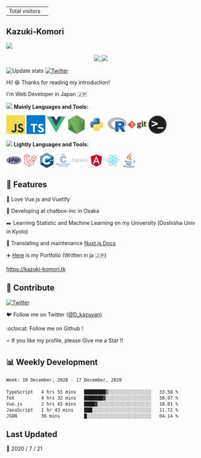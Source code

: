 <table>
  <tr>
    <td>Total visitors</td>
    <td><img src="https://profile-counter.glitch.me/kazuki-komori/count.svg" alt="" /></td>
  </tr>
</table>

## Kazuki-Komori

<img src='https://projecteuler.net/profile/kazuki-komori.png'>

<p align="center" >
  <a href="https://github.com/anuraghazra/github-readme-stats"> 
  <img  src="https://github-readme-stats.vercel.app/api?username=kazuki-komori&&show_icons=true&theme=tokyonight&text_color=41B883&title_color=57B6F3"/>
  <img src = "https://github-readme-stats.vercel.app/api/top-langs/?username=kazuki-komori&hide_langs_below=.25&theme=tokyonight&text_color=41B883&title_color=57B6F3">
  </a>
</p>

![Update stats](https://github.com/kazuki-komori/kazuki-komori/workflows/Update%20stats/badge.svg?branch=master)
<a href="https://www.twitter.com/D_kazuyan">
<img src="https://img.shields.io/badge/-Twitter-%231DA1F2" alt="Twitter" /></a> 

Hi! :satisfied: Thanks for reading my introduction!

I'm Web Developer in Japan :jp:

<img src="https://media.giphy.com/media/WUlplcMpOCEmTGBtBW/giphy.gif" width="30"> **Mainly Languages and Tools:**  

<code><img height="50" src="https://raw.githubusercontent.com/github/explore/80688e429a7d4ef2fca1e82350fe8e3517d3494d/topics/javascript/javascript.png"></code>
<code><img height="50" src="https://raw.githubusercontent.com/github/explore/80688e429a7d4ef2fca1e82350fe8e3517d3494d/topics/typescript/typescript.png"></code>
<code><img height="50" src="https://raw.githubusercontent.com/github/explore/80688e429a7d4ef2fca1e82350fe8e3517d3494d/topics/vue/vue.png"></code>
<code><img height="50" src="https://raw.githubusercontent.com/github/explore/80688e429a7d4ef2fca1e82350fe8e3517d3494d/topics/nodejs/nodejs.png"></code>
<code><img height="50" src="https://raw.githubusercontent.com/github/explore/80688e429a7d4ef2fca1e82350fe8e3517d3494d/topics/python/python.png"></code>
<code><img height="50" src="https://raw.githubusercontent.com/github/explore/80688e429a7d4ef2fca1e82350fe8e3517d3494d/topics/r/r.png"></code>
<code><img height="50" src="https://raw.githubusercontent.com/github/explore/80688e429a7d4ef2fca1e82350fe8e3517d3494d/topics/git/git.png"></code>
<code><img height="50" src="https://raw.githubusercontent.com/github/explore/80688e429a7d4ef2fca1e82350fe8e3517d3494d/topics/terminal/terminal.png"></code>

<img src="https://media.giphy.com/media/WUlplcMpOCEmTGBtBW/giphy.gif" width="30">  **Lightly Languages and Tools:** 

<code><img height="40" src="https://raw.githubusercontent.com/github/explore/80688e429a7d4ef2fca1e82350fe8e3517d3494d/topics/php/php.png"></code>
<code><img height="40" src="https://raw.githubusercontent.com/github/explore/80688e429a7d4ef2fca1e82350fe8e3517d3494d/topics/laravel/laravel.png"></code>
<code><img height="40" src="https://raw.githubusercontent.com/github/explore/80688e429a7d4ef2fca1e82350fe8e3517d3494d/topics/cpp/cpp.png"></code>
<code><img height="40" src="https://raw.githubusercontent.com/github/explore/80688e429a7d4ef2fca1e82350fe8e3517d3494d/topics/c/c.png"></code>
<code><img height="40" src="https://raw.githubusercontent.com/github/explore/80688e429a7d4ef2fca1e82350fe8e3517d3494d/topics/express/express.png"></code>
<code><img height="40" src="https://raw.githubusercontent.com/github/explore/80688e429a7d4ef2fca1e82350fe8e3517d3494d/topics/angular/angular.png"></code>
<code><img height="40" src="https://raw.githubusercontent.com/github/explore/80688e429a7d4ef2fca1e82350fe8e3517d3494d/topics/react/react.png"></code>
<code><img height="40" src="https://raw.githubusercontent.com/github/explore/80688e429a7d4ef2fca1e82350fe8e3517d3494d/topics/java/java.png"></code>

## :pushpin: Features
:herb: Love Vue.js and Vuetify

:office: Developing at chatbox-inc in Osaka

:black_nib: Learning Statistic and Machine Learning on my University (Doshisha Univ in Kyoto)

:green_heart: Translating and maintenance [Nuxt.js Docs](https://github.com/nuxt/docs)

:airplane: [Here](https://kazuki-komori.tk) is my Portfolio (Written in ja :jp:)

https://kazuki-komori.tk

## :green_apple: Contribute

<a href="https://www.twitter.com/D_kazuyan">
<img src="https://img.shields.io/badge/-Twitter-%231DA1F2" alt="Twitter" /></a> 

:bird: Follow me on Twitter ([@D_kazuyan](https://twitter.com/D_kazuyan))

:octocat: Follow me on Github !

:star: If you like my profile, please Give me a Star !!

## 📊 **Weekly Development**
<!--START_SECTION:waka-->
```text
Week: 10 December, 2020 - 17 December, 2020

TypeScript   4 hrs 55 mins   ████████▒░░░░░░░░░░░░░░░░   33.58 % 
TeX          4 hrs 32 mins   ███████▓░░░░░░░░░░░░░░░░░   30.97 % 
Vue.js       2 hrs 45 mins   ████▓░░░░░░░░░░░░░░░░░░░░   18.81 % 
JavaScript   1 hr 43 mins    ███░░░░░░░░░░░░░░░░░░░░░░   11.72 % 
JSON         36 mins         █░░░░░░░░░░░░░░░░░░░░░░░░   04.14 % 
```
<!--END_SECTION:waka-->

## Last Updated 

:calendar: 2020 / 7 / 21
